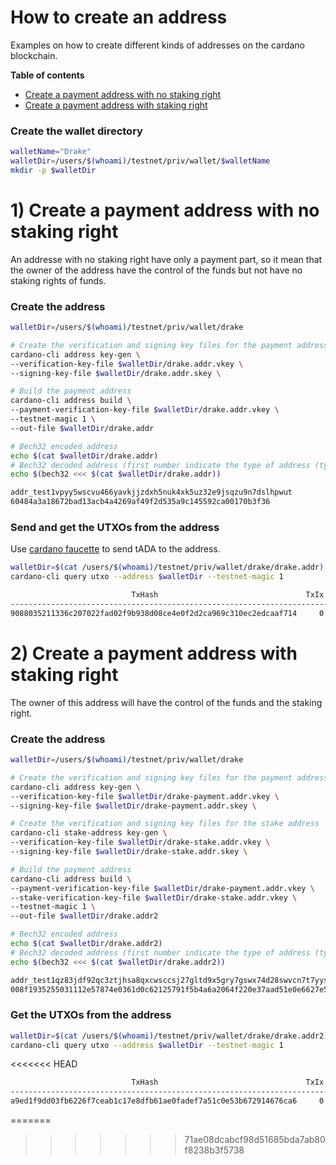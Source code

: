 # How to create an address

Examples on how to create different kinds of addresses on the cardano blockchain.


**Table of contents**
- [Create a payment address with no staking right](#Create-a-payment-address-with-no-staking-right)
- [Create a payment address with staking right](#Create-a-payment-address-with-staking-right)


### Create the wallet directory 

```bash
walletName="Drake"
walletDir=/users/$(whoami)/testnet/priv/wallet/$walletName
mkdir -p $walletDir
```

# 1) Create a payment address with no staking right

An addresse with no staking right have only a payment part, so it mean that the owner of the address have the control of the funds but not have no staking rights of funds.


### Create the address 

```bash
walletDir=/users/$(whoami)/testnet/priv/wallet/drake

# Create the verification and signing key files for the payment address 
cardano-cli address key-gen \
--verification-key-file $walletDir/drake.addr.vkey \
--signing-key-file $walletDir/drake.addr.skey \

# Build the payment address
cardano-cli address build \
--payment-verification-key-file $walletDir/drake.addr.vkey \
--testnet-magic 1 \
--out-file $walletDir/drake.addr

# Bech32 encoded address
echo $(cat $walletDir/drake.addr) 
# Bech32 decoded address (first number indicate the type of address (type6))
echo $(bech32 <<< $(cat $walletDir/drake.addr))
```

```bash
addr_test1vpyy5wscvu466yavkjjzdxh5nuk4xk5uz32e9jsqzu9n7dslhpwut
60484a3a18672bad13acb4a4269af49f2d535a9c145592ca00170b3f36
```

### Send and get the UTXOs from the address

Use [cardano faucette](https://docs.cardano.org/cardano-testnet/tools/faucet) to send tADA to the address.

```bash
walletDir=$(cat /users/$(whoami)/testnet/priv/wallet/drake/drake.addr)
cardano-cli query utxo --address $walletDir --testnet-magic 1
```

```bash
                           TxHash                                 TxIx        Amount
--------------------------------------------------------------------------------------
9088035211336c207022fad02f9b938d08ce4e0f2d2ca969c310ec2edcaaf714     0        10000000000 lovelace + TxOutDatumNone
```

# 2) Create a payment address with staking right

The owner of this address will have the control of the funds and the staking right.


### Create the address

```bash
walletDir=/users/$(whoami)/testnet/priv/wallet/drake

# Create the verification and signing key files for the payment address 
cardano-cli address key-gen \
--verification-key-file $walletDir/drake-payment.addr.vkey \
--signing-key-file $walletDir/drake-payment.addr.skey \

# Create the verification and signing key files for the stake address  
cardano-cli stake-address key-gen \
--verification-key-file $walletDir/drake-stake.addr.vkey \
--signing-key-file $walletDir/drake-stake.addr.skey \

# Build the payment address
cardano-cli address build \
--payment-verification-key-file $walletDir/drake-payment.addr.vkey \
--stake-verification-key-file $walletDir/drake-stake.addr.vkey \
--testnet-magic 1 \
--out-file $walletDir/drake.addr2

# Bech32 encoded address
echo $(cat $walletDir/drake.addr2) 
# Bech32 decoded address (first number indicate the type of address (type 0))
echo $(bech32 <<< $(cat $walletDir/drake.addr2))
```

```bash
addr_test1qz83jdf92qc3ztjhsa8qxcwsccsj27gltd9x5gry7gswx74d28swvcn7t7yysu0gdeavmrfge4ktqva7eyewzde0av3spdpec5
008f1935255031112e57874e0361d0c62125791f5b4a6a2064f220e37aad51e0e6627e5f884871e86e7acd8d28cd6cb033bec932e1372feb23
```

### Get the UTXOs from the address

```bash
walletDir=$(cat /users/$(whoami)/testnet/priv/wallet/drake/drake.addr2)
cardano-cli query utxo --address $walletDir --testnet-magic 1
```
<<<<<<< HEAD

```bash
                           TxHash                                 TxIx        Amount
--------------------------------------------------------------------------------------
a9ed1f9dd03fb6226f7ceab1c17e8dfb61ae0fadef7a51c0e53b672914676ca6     0        10000000000 lovelace + TxOutDatumNone
```
=======
>>>>>>> 71ae08dcabcf98d51685bda7ab80f8238b3f5738
